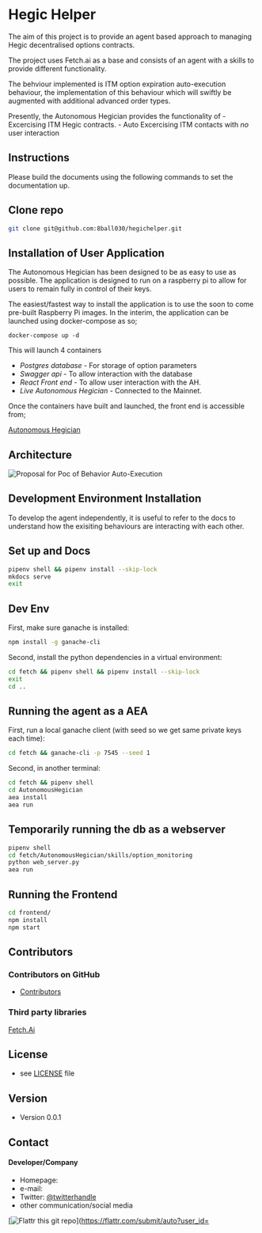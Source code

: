 Hegic Helper
======
The aim of this project is to provide an agent based approach to managing Hegic decentralised options contracts.

The project uses Fetch.ai as a base and consists of an agent with a skills to provide different functionality.

The behviour  implemented is ITM option expiration auto-execution behaviour,  the implementation of this behaviour which will swiftly be augmented with additional advanced order types.

Presently, the Autonomous Hegician provides the functionality of
	- Excercising ITM Hegic contracts.
	- Auto Excercising ITM contacts with *no* user interaction


## Instructions
Please build the documents using the following commands to set the documentation up.


## Clone repo

``` bash
git clone git@github.com:8ball030/hegichelper.git
```


## Installation of User Application
The Autonomous Hegician has been designed to be as easy to use as possible. The application is designed to run on a raspberry pi to allow for users to remain fully in control of their keys.

The easiest/fastest way to install the application is to use the soon to come pre-built Raspberry Pi images. In the interim, the application can be launched using docker-compose as so;
```
docker-compose up -d
```

This will launch 4 containers

- *Postgres database* - For storage of option parameters
- *Swagger api* - To allow interaction with the database 
- *React Front end* - To allow user interaction with the AH.
- *Live Autonomous Hegician* - Connected to the Mainnet.

Once the containers have built and launched, the front end is accessible from;

[Autonomous Hegician](http://0.0.0.0:3001) 





## Architecture
![Proposal for Poc of Behavior Auto-Execution](https://github.com/8ball030/hegichelper/blob/master/schema/Architecture.jpg)





## Development Environment Installation

To develop the agent independently, it is useful to refer to the docs to understand how the exisiting behaviours are interacting with each other.

## Set up and Docs

``` bash
pipenv shell && pipenv install --skip-lock
mkdocs serve
exit
```

## Dev Env

First, make sure ganache is installed:
``` bash
npm install -g ganache-cli
```

Second, install the python dependencies in a virtual environment:
``` bash
cd fetch && pipenv shell && pipenv install --skip-lock
exit
cd ..
```

## Running the agent as a AEA

First, run a local ganache client (with seed so we get same private keys each time):
``` bash
cd fetch && ganache-cli -p 7545 --seed 1
```

Second, in another terminal:
``` bash
cd fetch && pipenv shell
cd AutonomousHegician
aea install
aea run
```

## Temporarily running the db as a webserver

``` bash
pipenv shell
cd fetch/AutonomousHegician/skills/option_monitoring
python web_server.py
aea run
```
## Running the Frontend

``` bash
cd frontend/
npm install
npm start
```


## Contributors

### Contributors on GitHub
* [Contributors](https://github.com/username/sw-name/graphs/contributors)


### Third party libraries
[Fetch.Ai](https://docs.fetch.ai/aea/quickstart/)

## License
* see [LICENSE](https://github.com/username/sw-name/blob/master/LICENSE.md) file

## Version
* Version 0.0.1

## Contact
#### Developer/Company
* Homepage:
* e-mail:
* Twitter: [@twitterhandle](https://twitter.com/twitterhandle "twitterhandle on twitter")
* other communication/social media

[![Flattr this git repo](http://api.flattr.com/button/flattr-badge-large.png)](https://flattr.com/submit/auto?user_id=
